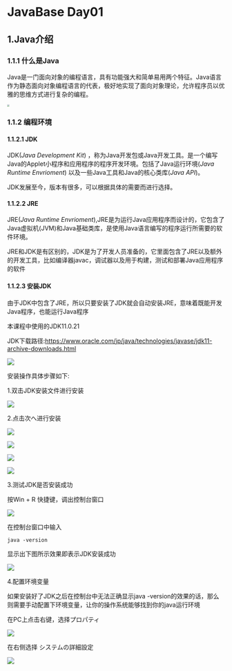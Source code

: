 # JavaBase Day01

## 1.Java介绍

### 1.1.1 什么是Java

Java是一门面向对象的编程语言，具有功能强大和简单易用两个特征。Java语言作为静态面向对象编程语言的代表，极好地实现了面向对象理论，允许程序员以优雅的思维方式进行复杂的编程。

<img src="Images\Day01\01.jpg" style="zoom:33%;" />

### 1.1.2  编程环境

#### 1.1.2.1  JDK

JDK(*Java Development Kit*) ，称为Java开发包或Java开发工具。是一个编写Java的Applet小程序和应用程序的程序开发环境。包括了Java运行环境(*Java Runtime Envrioment*) 以及一些Java工具和Java的核心类库(*Java API*)。

JDK发展至今，版本有很多，可以根据具体的需要而进行选择。

#### 1.1.2.2  JRE

JRE(*Java Runtime Envrioment*),JRE是为运行Java应用程序而设计的，它包含了Java虚拟机(JVM)和Java基础类库，是使用Java语言编写的程序运行所需要的软件环境。

JRE和JDK是有区别的，JDK是为了开发人员准备的，它里面包含了JRE以及额外的开发工具，比如编译器javac，调试器以及用于构建，测试和部署Java应用程序的软件

#### 1.1.2.3 安装JDK

由于JDK中包含了JRE，所以只要安装了JDK就会自动安装JRE，意味着既能开发Java程序，也能运行Java程序

本课程中使用的JDK11.0.21

JDK下载路径:https://www.oracle.com/jp/java/technologies/javase/jdk11-archive-downloads.html

![](Images\Day01\02.jpg)

安装操作具体步骤如下:

1.双击JDK安装文件进行安装

![](Images\Day01\03.jpg)

2.点击次へ进行安装

![](Images\Day01\04.jpg)

![](Images\Day01\05.jpg)

![](Images\Day01\06.jpg)

![](Images\Day01\07.jpg)

3.测试JDK是否安装成功

按Win + R 快捷键，调出控制台窗口

![](Images\Day01\08.jpg)

在控制台窗口中输入 

```
java -version
```

显示出下图所示效果即表示JDK安装成功

![](Images\Day01\09.jpg)

4.配置环境变量

如果安装好了JDK之后在控制台中无法正确显示java -version的效果的话，那么则需要手动配置下环境变量，让你的操作系统能够找到你的java运行环境

在PC上点击右键，选择プロパティ

![](Images\Day01\10.jpg)

在右侧选择 システムの詳細設定

![](Images\Day01\11.jpg)